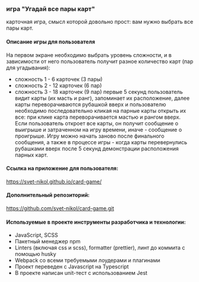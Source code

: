 ### игра "Угадай все пары карт"
карточная игра, смысл которой довольно прост: вам нужно выбрать все пары карт.
#### Описание игры для пользователя
На первом экране необходимо выбрать уровень сложности, и в зависимости от него пользователь получит разное количество карт (пар для угадывания):
- сложность 1 - 6 карточек (3 пары)
- сложность 2 - 12 карточек (6 пар)
- сложность 3 - 18 карточек (9 пар)
первые 5 секунд пользователь видит карты (их масть и ранг), запоминает их расположение, далее карты переворачиваются рубашкой вверх и пользователю необходимо последовательно кликая на парные карты открыть их все: при клике карта переворачивается мастью и рангом вверх. Если пользователь откроет все карты, он получит сообщение о выигрыше и затраченном на игру времени, иначе - сообщение о проигрыше. Игру можно начать заново после финального сообщения, а также в процессе игры - когда карты перевернулись рубашками вверх после 5 секунд демонстрации расположения парных карт.
#### Ссылка на приложение для пользователя:
https://svet-nikol.github.io/card-game/
#### Дополнительный репозиторий:
https://github.com/svet-nikol/card-game.git
#### Используемые в проекте инструменты разработчика и технологии:
- JavaScript, SCSS
- Пакетный менеджер npm
- Linters (включая css и scss), formatter (prettier), линт до коммита с помощью husky
- Webpack со всеми требуемыми лоудерами и плагинами
- Проект переведен с Javascript на Typescript
- В проекте написан unit-тест с использованием Jest